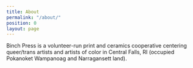 ```yaml
---
title: About
permalink: "/about/"
position: 0
layout: page
---
```


Binch Press is a volunteer-run print and ceramics cooperative centering queer/trans artists and artists of color in Central Falls, RI (occupied Pokanoket Wampanoag and Narragansett land).